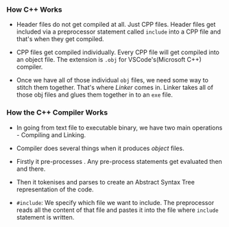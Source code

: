 
### How C++ Works

 - Header files do not get compiled at all. Just CPP files. Header files get included via a preprocessor statement called `include` into a CPP file and that's when they get compiled.

 - CPP files get compiled individually. Every CPP file will get compiled into an object file. The extension is `.obj` for VSCode's(Microsoft C++) compiler.

 - Once we have all of those individual `obj` files, we need some way to stitch them together. That's where *Linker* comes in. Linker takes all of those obj files and glues them together in to an `exe` file.


### How the C++ Compiler Works

 - In going from text file to executable binary, we have two main operations - Compiling and Linking.

 - Compiler does several things when it produces *object* files.

 - Firstly it pre-processes . Any pre-process statements get evaluated then and there.

 - Then it tokenises and parses to create an Abstract Syntax Tree representation of the code.

 - `#include`: We specify which file we want to include. The preprocessor reads all the content of that file and pastes it into the file where `include` statement is written.

